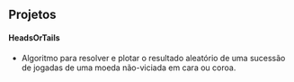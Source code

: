 Projetos
---
#### HeadsOrTails
* Algoritmo para resolver e plotar o resultado aleatório de uma sucessão de jogadas de uma moeda não-viciada em cara ou coroa.
